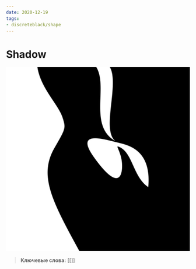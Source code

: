 ```yaml
---
date: 2020-12-19
tags:
- discreteblack/shape
---
```

# Shadow
![](static/2.png)

>**Ключевые слова:** [[]]